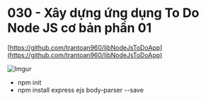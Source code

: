 # 030 - Xây dựng ứng dụng To Do Node JS cơ bản phần 01

[https://github.com/trantoan960/libNodeJsToDoApp](https://github.com/trantoan960/libNodeJsToDoApp)  

![Imgur](https://i.imgur.com/sNxmoEo.png)   

* npm init  
* npm install express ejs body-parser --save
